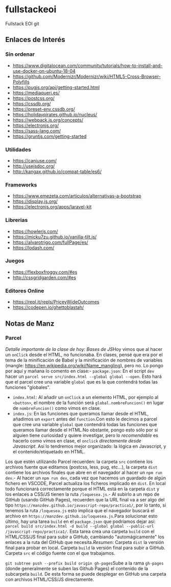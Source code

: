 # fullstackeoi
Fullstack EOI git 

## Enlaces de Interés
### Sin ordenar
- https://www.digitalocean.com/community/tutorials/how-to-install-and-use-docker-on-ubuntu-18-04
- https://github.com/Modernizr/Modernizr/wiki/HTML5-Cross-Browser-Polyfills
- https://pugjs.org/api/getting-started.html
- https://mediaqueri.es/
- https://postcss.org/
- https://cssdb.org/
- https://preset-env.cssdb.org/
- https://holidaypirates.github.io/nucleus/
- https://webpack.js.org/concepts/
- https://electronjs.org/
- https://sass-lang.com/
- https://gruntjs.com/getting-started

### Utilidades
- https://caniuse.com/
- http://usejsdoc.org/
- http://kangax.github.io/compat-table/es6/

### Frameworks
- https://www.emezeta.com/articulos/alternativas-a-bootstrap
- https://display.js.org/
- https://electronjs.org/apps/laravel-kit

### Librerias
- https://howlerjs.com/
- https://micku7zu.github.io/vanilla-tilt.js/
- https://alvarotrigo.com/fullPage/es/
- https://lodash.com/

### Juegos
- https://flexboxfroggy.com/#es
- http://cssgridgarden.com/#es

### Editores Online
- https://repl.it/repls/PriceyWideOutcomes
- https://codepen.io/ghettoblastah/

## Notas de Manz
### Parcel

*Detalle importante de la clase de hoy: Bases de JS*Hoy vimos que al hacer un `onClick` desde el HTML, no funcionaba. En clases, pensé que era por el tema de la minificación de Babel y la minificación de nombres de variables (mangle: https://en.wikipedia.org/wiki/Name_mangling), pero no. Lo pongo por aquí y mañana lo comento en clase:- `package.json`: En el script `dev` hacer un `parcel serve src/index.html --global global --open`. Esto hará que el parcel cree una variable `global` que es la que contendrá todas las funciones "globales".
- `index.html`: Al añadir un `onClick` a un elemento HTML, por ejemplo al `<button>`, el nombre de la función será `global.nombreFuncion()` en lugar de `nombreFuncion()` como vimos en clase.
- `index.js`: En las funciones que queramos llamar desde el HTML, añadimos un `export` antes del `function`.Con esto le decimos a parcel que cree una variable `global` que contendrá todas las funciones que queramos llamar desde el HTML.No obstante, pongo esto sólo por si alguien tiene curiosidad y quiere investigar, pero lo *recomendable* es hacerlo como vimos en clase, el `onclick` *directamente desde Javascript*. Así lo tendremos mejor organizado: la lógica en Javascript, y el contenido/etiquetado en HTML. 

Los que estén utilizando Parcel recuerden: la carpeta `src` contiene los archivos fuente que editamos (postcss, less, pug, etc...), la carpeta `dist` contiene los archivos finales que abre en el navegador al hacer un `npm run dev`.- Al hacer un `npm run dev`, cada vez que hacemos un guardado de algún fichero en VSCODE, Parcel actualiza los ficheros implicado en `dist`. En local todo funcionará correctamente porque el HTML está en la carpeta `dist` y los enlaces a CSS/JS tienen la ruta `/loquesea.js`.- Al subirlo a un repo de GitHub (usando GitHub Pages), recuerden que la URL final va a ser algo del tipo `https://manzdev.github.io/javascript-repo/practica1/`, por lo tanto, si tenemos la ruta `/loquesea.js` esto implica que el navegador buscará el archivo en `https://manzdev.github.io/loquesea.js`.Para solucionar esto último, hay una tarea `build` en el `package.json` que podríamos dejar así: `parcel build src/index.html -d build --global global --public-url /javascript-repo/practica1/`. Esta tarea crea una carpeta `build` con el HTML/CSS/JS final para subir a GitHub, cambiando "automágicamente" los enlaces a la ruta del GitHub que necesita.*Resumen*: Carpeta `dist` la versión final para probar en local. Carpeta `build` la versión final para subir a GitHub. Carpeta `src` el código fuente con el que trabajamos.

`git subtree push --prefix build origin gh-pages`Sube a la rama `gh-pages` (donde generalmente se suben las Github Pages) el contenido de la subcarpeta `build`. De esta forma se puede desplegar en GitHub una carpeta con archivos HTML/CSS/JS directamente.
